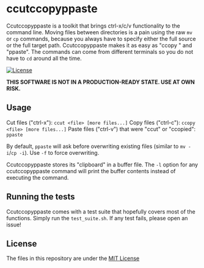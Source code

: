 # ccutccopyppaste

Ccutccopyppaste is a toolkit that brings ctrl-x/c/v functionality to the command line. Moving files between directories is a pain using the raw `mv` or `cp` commands, because you always have to specify either the full source or the full target path. Ccutccopyppaste makes it as easy as "ccopy <file>" and "ppaste". The commands can come from different terminals so you do not have to `cd` around all the time.

[![License](https://img.shields.io/badge/license-MIT-blue.svg)](LICENSE)


**THIS SOFTWARE IS NOT IN A PRODUCTION-READY STATE. USE AT OWN RISK.**


## Usage

Cut files ("ctrl-x"): `ccut <file> [more files...]`
Copy files ("ctrl-c"): `ccopy <file> [more files...]`
Paste files ("ctrl-v") that were "ccut" or "ccopied": `ppaste`


By default, `ppaste` will ask before overwriting existing files (similar to `mv -i`/`cp -i`). Use `-f` to force overwriting.

Ccutccopyppaste stores its "clipboard" in a buffer file. The `-l` option for any ccutccopyppaste command will print the buffer contents instead of executing the command.


## Running the tests

Ccutccopyppaste comes with a test suite that hopefully covers most of the functions. Simply run the `test_suite.sh`. If any test fails, please open an issue!


## License
The files in this repository are under the [MIT License](LICENSE)

